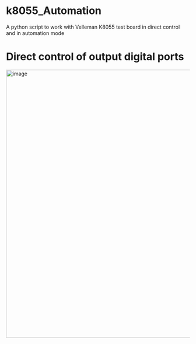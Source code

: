 # k8055_Automation
A python script to work with Velleman K8055 test board in direct control and in automation mode


# Direct control of output digital ports
<img width="1029" height="734" alt="image" src="https://github.com/user-attachments/assets/10203b27-7a63-4279-a71d-e9e3421a0e87" />
